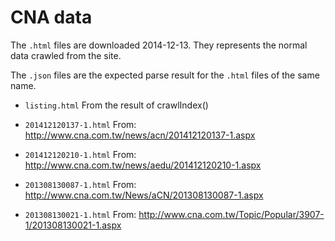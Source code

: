 CNA data
==================

The `.html` files are downloaded 2014-12-13.
They represents the normal data crawled from the site.

The `.json` files are the expected parse result for the
`.html` files of the same name.

- `listing.html`
   From the result of crawlIndex()

- `201412120137-1.html`
   From: http://www.cna.com.tw/news/acn/201412120137-1.aspx

- `201412120210-1.html`
   From: http://www.cna.com.tw/news/aedu/201412120210-1.aspx

- `201308130087-1.html`
   From: http://www.cna.com.tw/News/aCN/201308130087-1.aspx

- `201308130021-1.html`
   From: http://www.cna.com.tw/Topic/Popular/3907-1/201308130021-1.aspx
